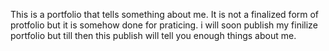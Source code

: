 This is a portfolio that tells something about me. It is not a finalized form of protfolio but it is somehow done for praticing. i will soon publish my finilize portfolio but till then this publish will tell you enough things about me.
